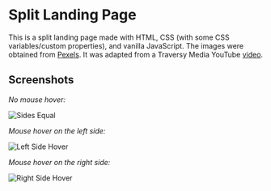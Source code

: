 # Split Landing Page

This is a split landing page made with HTML, CSS (with some CSS variables/custom properties), and vanilla JavaScript.  The images were obtained from [Pexels](https://www.pexels.com).  It was adapted from a Traversy Media YouTube [video](https://www.youtube.com/watch?v=oRmQN244Ir0).

## Screenshots

_No mouse hover:_

![Sides Equal](https://imgur.com/eLwJEpK.jpg)

_Mouse hover on the left side:_

![Left Side Hover](https://imgur.com/CjqVYLl.jpg)

_Mouse hover on the right side:_

![Right Side Hover](https://imgur.com/vDCSUMq.jpg)